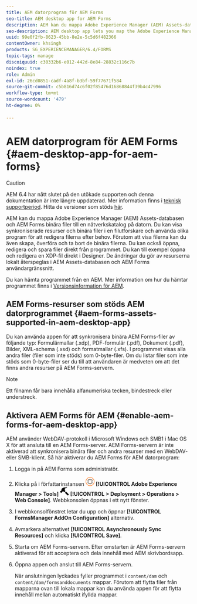 ```yaml
---
title: AEM datorprogram för AEM Forms
seo-title: AEM desktop app for AEM Forms
description: AEM kan du mappa Adobe Experience Manager (AEM) Assets-databasen och AEM Forms binära filer till en nätverkskatalog på datorn. Läs mer om de resurser som stöds AEM skrivbordsappen och hur du aktiverar AEM Forms för AEM.
seo-description: AEM desktop app lets you map the Adobe Experience Manager (AEM) Assets repository and AEM Forms binary files to a network directory on your system. Learn more about the assets supported in AEM desktop app and how to enable AEM Forms for AEM desktop app.
uuid: 99e0f2fb-8623-45bb-8e2e-5c5d6f482366
contentOwner: khsingh
products: SG_EXPERIENCEMANAGER/6.4/FORMS
topic-tags: manage
discoiquuid: c30332b6-e012-442d-8e84-28832c116c7b
noindex: true
role: Admin
exl-id: 26cd0851-cadf-4a8f-b3bf-59f77671f584
source-git-commit: c5b816d74c6f02f85476d16868844f39b4c47996
workflow-type: tm+mt
source-wordcount: '479'
ht-degree: 0%

---
```


# AEM datorprogram för AEM Forms {#aem-desktop-app-for-aem-forms}

>[!CAUTION]
>
>AEM 6.4 har nått slutet på den utökade supporten och denna dokumentation är inte längre uppdaterad. Mer information finns i [teknisk supportperiod](https://helpx.adobe.com/support/programs/eol-matrix.html). Hitta de versioner som stöds [här](https://experienceleague.adobe.com/docs/).

AEM kan du mappa Adobe Experience Manager (AEM) Assets-databasen och AEM Forms binära filer till en nätverkskatalog på datorn. Du kan visa synkroniserade resurser och binära filer i en filutforskare och använda olika program för att redigera filerna efter behov. Förutom att visa filerna kan du även skapa, överföra och ta bort de binära filerna. Du kan också öppna, redigera och spara filer direkt från programmet. Du kan till exempel öppna och redigera en XDP-fil direkt i Designer. De ändringar du gör av resurserna lokalt återspeglas i AEM Assets-databasen och AEM Forms användargränssnitt.

Du kan hämta programmet från en AEM. Mer information om hur du hämtar programmet finns i [Versionsinformation för AEM](https://helpx.adobe.com/experience-manager/desktop-app/release-notes.html).

## AEM Forms-resurser som stöds AEM datorprogrammet {#aem-forms-assets-supported-in-aem-desktop-app}

Du kan använda appen för att synkronisera binära AEM Forms-filer av följande typ: Formulärmallar (.xdp), PDF-formulär (.pdf), Dokument (.pdf), Bilder, XML-schema (.xsd) och formatmallar (.xfs). I programmet visas alla andra filer (filer som inte stöds) som 0-byte-filer. Om du listar filer som inte stöds som 0-byte-filer ser du till att användaren är medveten om att det finns andra resurser på AEM Forms-servern.

>[!NOTE]
>
>Ett filnamn får bara innehålla alfanumeriska tecken, bindestreck eller understreck.

## Aktivera AEM Forms för AEM {#enable-aem-forms-for-aem-desktop-app}

AEM använder WebDAV-protokoll i Microsoft Windows och SMB1 i Mac OS X för att ansluta till en AEM Forms-server. AEM Forms-servern är inte aktiverad att synkronisera binära filer och andra resurser med en WebDAV- eller SMB-klient. Så här aktiverar du AEM Forms för AEM datorprogram:

1. Logga in på AEM Forms som administratör.
1. Klicka på i författarinstansen ![adobeexperienceManager](assets/adobeexperiencemanager.png) **[!UICONTROL Adobe Experience Manager > Tools]** ![hammare](assets/hammer.png) **[!UICONTROL > Deployment > Operations > Web Console]**. Webbkonsolen öppnas i ett nytt fönster.
1. I webbkonsolfönstret letar du upp och öppnar **[!UICONTROL FormsManager AddOn Configuration]** alternativ.
1. Avmarkera alternativet **[!UICONTROL Asynchronously Sync Resources]** och klicka **[!UICONTROL Save]**.
1. Starta om AEM Forms-servern. Efter omstarten är AEM Forms-servern aktiverad för att acceptera och dela innehåll med AEM skrivbordsapp.
1. Öppna appen och anslut till AEM Forms-servern.

   När anslutningen lyckades fyller programmet i `content/dam` och `content/dam/formsanddocuments` mappar. Förutom att flytta filer från mapparna ovan till lokala mappar kan du använda appen för att flytta innehåll mellan automatiskt ifyllda mappar.
